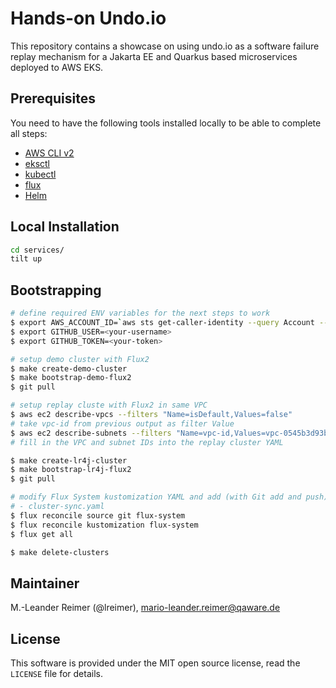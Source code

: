 # Hands-on Undo.io

This repository contains a showcase on using undo.io as a software failure replay mechanism for a Jakarta EE and Quarkus based microservices deployed to AWS EKS.

## Prerequisites

You need to have the following tools installed locally to be able to complete all steps:
- [AWS CLI v2](https://docs.aws.amazon.com/cli/latest/userguide/install-cliv2.html)
- [eksctl](https://eksctl.io/)
- [kubectl](https://docs.aws.amazon.com/eks/latest/userguide/install-kubectl.html)
- [flux](https://fluxcd.io/docs/get-started/)
- [Helm](https://helm.sh/docs/intro/install/)

## Local Installation

```bash
cd services/
tilt up
```

## Bootstrapping

```bash
# define required ENV variables for the next steps to work
$ export AWS_ACCOUNT_ID=`aws sts get-caller-identity --query Account --output text`
$ export GITHUB_USER=<your-username>
$ export GITHUB_TOKEN=<your-token>

# setup demo cluster with Flux2
$ make create-demo-cluster
$ make bootstrap-demo-flux2
$ git pull

# setup replay cluste with Flux2 in same VPC
$ aws ec2 describe-vpcs --filters "Name=isDefault,Values=false"
# take vpc-id from previous output as filter Value
$ aws ec2 describe-subnets --filters "Name=vpc-id,Values=vpc-0545b3d93b368121b"
# fill in the VPC and subnet IDs into the replay cluster YAML

$ make create-lr4j-cluster
$ make bootstrap-lr4j-flux2
$ git pull

# modify Flux System kustomization YAML and add (with Git add and push)
# - cluster-sync.yaml
$ flux reconcile source git flux-system
$ flux reconcile kustomization flux-system
$ flux get all

$ make delete-clusters
```

## Maintainer

M.-Leander Reimer (@lreimer), <mario-leander.reimer@qaware.de>

## License

This software is provided under the MIT open source license, read the `LICENSE` file for details.